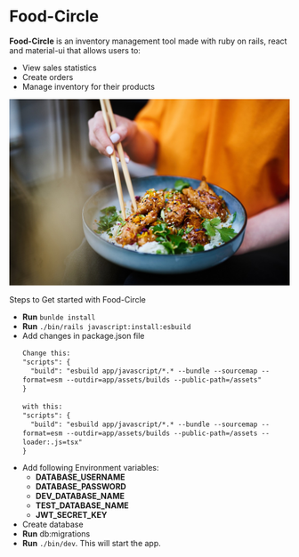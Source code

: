 # Food-Circle

**Food-Circle** is an inventory management tool made with ruby on rails, react and material-ui that allows users to:

- View sales statistics
- Create orders
- Manage inventory for their products


![Test](app/assets/images/chicken-7249273_1280.jpg)

Steps to Get started with Food-Circle

* **Run** ```bunlde install```
* **Run** ```./bin/rails javascript:install:esbuild```
* Add changes in package.json file
  ```
  Change this:
  "scripts": {
    "build": "esbuild app/javascript/*.* --bundle --sourcemap --format=esm --outdir=app/assets/builds --public-path=/assets"
  }

  with this:
  "scripts": {
    "build": "esbuild app/javascript/*.* --bundle --sourcemap --format=esm --outdir=app/assets/builds --public-path=/assets --loader:.js=tsx"
  }
  ```
* Add following Environment variables:
  * **DATABASE_USERNAME**
  * **DATABASE_PASSWORD**
  * **DEV_DATABASE_NAME**
  * **TEST_DATABASE_NAME**
  * **JWT_SECRET_KEY**
* Create database
* **Run** db:migrations
* **Run** ```./bin/dev```. This will start the app.


